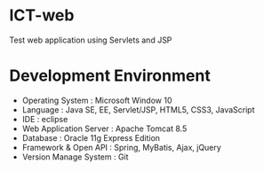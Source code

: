 # ICT-web
Test web application using Servlets and JSP

# Development Environment
- Operating System : Microsoft Window 10
- Language : Java SE, EE, Servlet/JSP, HTML5, CSS3, JavaScript
- IDE : eclipse
- Web Application Server : Apache Tomcat 8.5
- Database : Oracle 11g Express Edition
- Framework & Open API : Spring, MyBatis, Ajax, jQuery
- Version Manage System : Git

